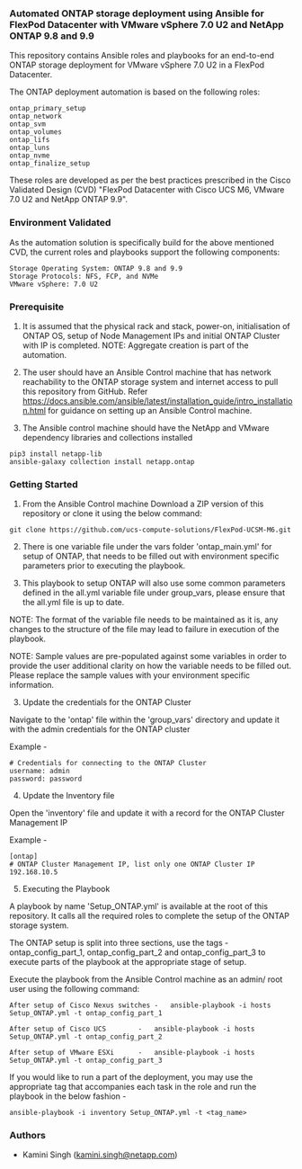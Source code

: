 ### Automated ONTAP storage deployment using Ansible for FlexPod Datacenter with VMware vSphere 7.0 U2 and NetApp ONTAP 9.8 and 9.9
 
This repository contains Ansible roles and playbooks for an end-to-end ONTAP storage deployment for VMware vSphere 7.0 U2 in a FlexPod Datacenter.

The ONTAP deployment automation is based on the following roles:

	ontap_primary_setup
	ontap_network
	ontap_svm
	ontap_volumes
	ontap_lifs
	ontap_luns
	ontap_nvme
	ontap_finalize_setup

These roles are developed as per the best practices prescribed in the Cisco Validated Design (CVD) "FlexPod Datacenter with Cisco UCS M6, VMware 7.0 U2 and NetApp ONTAP 9.9".

### Environment Validated

As the automation solution is specifically build for the above mentioned CVD, the current roles and playbooks support the following components:

	Storage Operating System: ONTAP 9.8 and 9.9
	Storage Protocols: NFS, FCP, and NVMe
	VMware vSphere: 7.0 U2

### Prerequisite

1. It is assumed that the physical rack and stack, power-on, initialisation of ONTAP OS, setup of Node Management IPs and initial ONTAP Cluster with IP is completed.
NOTE: Aggregate creation is part of the automation.

2. The user should have an Ansible Control machine that has network reachability to the ONTAP storage system and internet access to pull this repository from GitHub.
Refer https://docs.ansible.com/ansible/latest/installation_guide/intro_installation.html for guidance on setting up an Ansible Control machine.

3. The Ansible control machine should have the NetApp and VMware dependency libraries and collections installed

```
pip3 install netapp-lib
ansible-galaxy collection install netapp.ontap
```

### Getting Started

1. From the Ansible Control machine Download a ZIP version of this repository or clone it using the below command:
	
```
git clone https://github.com/ucs-compute-solutions/FlexPod-UCSM-M6.git
```

2. There is one variable file under the vars folder 'ontap_main.yml' for setup of ONTAP, that needs to be filled out with environment specific parameters prior to executing the playbook.

3. This playbook to setup ONTAP will also use some common parameters defined in the all.yml variable file under group_vars, please ensure that the all.yml file is up to date. 

NOTE: The format of the variable file needs to be maintained as it is, any changes to the structure of the file may lead to failure in execution of the playbook.

NOTE: Sample values are pre-populated against some variables in order to provide the user additional clarity on how the variable needs to be filled out. Please replace the sample values with your environment specific information.

3. Update the credentials for the ONTAP Cluster

Navigate to the 'ontap' file within the 'group_vars' directory and update it with the admin credentials for the ONTAP cluster 

Example -

	# Credentials for connecting to the ONTAP Cluster
	username: admin
	password: password

4. Update the Inventory file

Open the 'inventory' file and update it with a record for the ONTAP Cluster Management IP

Example -


	[ontap]
	# ONTAP Cluster Management IP, list only one ONTAP Cluster IP
	192.168.10.5

5. Executing the Playbook

A playbook by name 'Setup_ONTAP.yml' is available at the root of this repository. It calls all the required roles to complete the setup of the ONTAP storage system.

The ONTAP setup is split into three sections, use the tags - ontap_config_part_1, ontap_config_part_2 and ontap_config_part_3 to execute parts of the playbook at the appropriate stage of setup.

Execute the playbook from the Ansible Control machine as an admin/ root user using the following command:


	After setup of Cisco Nexus switches	-	ansible-playbook -i hosts Setup_ONTAP.yml -t ontap_config_part_1

	After setup of Cisco UCS		-	ansible-playbook -i hosts Setup_ONTAP.yml -t ontap_config_part_2

	After setup of VMware ESXi		-	ansible-playbook -i hosts Setup_ONTAP.yml -t ontap_config_part_3
	

If you would like to run a part of the deployment, you may use the appropriate tag that accompanies each task in the role and run the playbook in the below fashion -

	ansible-playbook -i inventory Setup_ONTAP.yml -t <tag_name>
	
### Authors

 * Kamini Singh (kamini.singh@netapp.com) 
